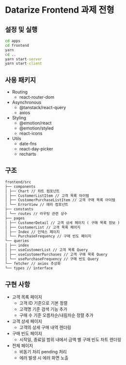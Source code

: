 # Datarize Frontend 과제 전형

## 설정 및 실행

```cmd
cd apps
cd frontend
yarn
cd ..
yarn start-server
yarn start-client
```

## 사용 패키지

- Routing
  - react-router-dom
- Asynchronous
  - @tanstack/react-query
  - axios
- Styling
  - @emotion/react
  - @emotion/styled
  - react-icons
- Utils
  - date-fns
  - react-day-picker
  - recharts

## 구조

```md
frontend/src
├── components
│ ├── Chart // 차트 컴포넌트
│ ├── CustomerListItem // 고객 목록 아이템
│ ├── CustomerPurchaseListItem // 고객 구매 목록 아이템
│ └── ErrorView // 에러 컴포넌트
├── constants
│ └── routes // 라우팅 관련 상수
├── pages
│ ├── CustomerDetail // 고객 상세 페이지 ( 구매 목록 정보 )
│ ├── CustomerList // 고객 목록 페이지
│ ├── Index // 인덱스 페이지
│ └── PurchaseFrequency // 구매 빈도 페이지
└── queries
│ ├── index
│ ├── useCustomerList // 고객 목록 Query
│ ├── useCustomerPurchases // 고객 구매 목록 Query
│ └── usePurchaseFrequency // 구매 빈도 Query
└── fetcher // axios 추상화
└── types // interface
```

## 구현 사항

- 고객 목록 페이지
  - 고객 ID 기준으로 기본 정렬
  - 고객명 기준 검색 기능 추가
  - 구매 수 기준 오름차순/내림차순 정렬 추가
- 고객 상세 페이지
  - 고객의 상세 구매 내역 렌더링
- 구매 빈도 페이지
  - 시작일, 종료일 범위 내에서 금액 별 구매 빈도 차트 렌더링
- 전체 페이지
  - 비동기 처리 pending 처리
  - 에러 발생 시 에러 화면 노출
